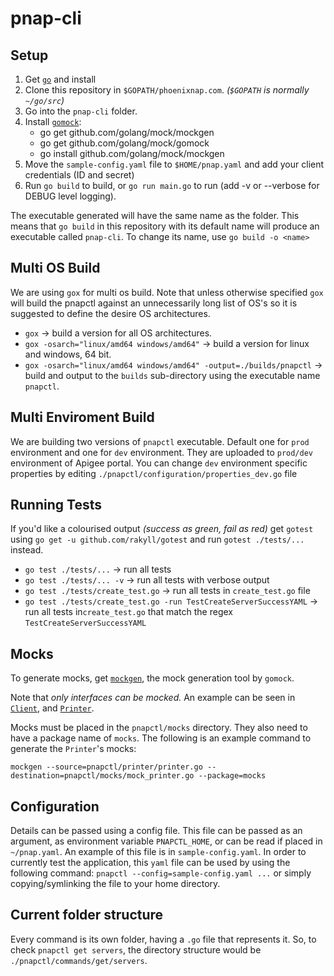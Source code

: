 # pnap-cli

## Setup

1. Get [`go`](https://golang.org/) and install
2. Clone this repository in `$GOPATH/phoenixnap.com`. *(`$GOPATH` is normally `~/go/src`)*
3. Go into the `pnap-cli` folder.
4. Install [`gomock`](https://github.com/golang/mock):
    - go get github.com/golang/mock/mockgen
    - go get github.com/golang/mock/gomock
    - go install github.com/golang/mock/mockgen
5. Move the `sample-config.yaml` file to `$HOME/pnap.yaml` and add your client credentials (ID and secret)
6. Run `go build` to build, or `go run main.go` to run (add -v or --verbose for DEBUG level logging).

The executable generated will have the same name as the folder. This means that `go build` in this repository with its default name will produce an executable called `pnap-cli`. To change its name, use `go build -o <name>`

## Multi OS Build

We are using `gox` for multi os build. Note that unless otherwise specified `gox` will build the pnapctl against an unnecessarily long list of OS's so it is suggested to define the desire OS architectures.

* `gox` -> build a version for all OS architectures.
* `gox -osarch="linux/amd64 windows/amd64"` -> build a version for linux and windows, 64 bit.
* `gox -osarch="linux/amd64 windows/amd64" -output=./builds/pnapctl` -> build and output to the `builds` sub-directory using the executable name `pnapctl`.

## Multi Enviroment Build

We are building two versions of `pnapctl` executable. Default one for `prod` environment and one for `dev` environment. They are uploaded to `prod/dev` environment of Apigee portal. 
You can change `dev` environment specific properties by editing `./pnapctl/configuration/properties_dev.go` file

## Running Tests

If you'd like a colourised output *(success as green, fail as red)* get `gotest` using `go get -u github.com/rakyll/gotest` and run `gotest ./tests/...` instead.

* `go test ./tests/...` -> run all tests
* `go test ./tests/... -v` -> run all tests with verbose output
* `go test ./tests/create_test.go` -> run all tests in `create_test.go` file
* `go test ./tests/create_test.go -run TestCreateServerSuccessYAML` -> run all tests in`create_test.go` that match the regex `TestCreateServerSuccessYAML`


## Mocks

To generate mocks, get [`mockgen`](https://github.com/golang/mock), the mock generation tool by `gomock`.

Note that *only interfaces can be mocked.* An example can be seen in [`Client`](./pnapctl/client/client.go), and [`Printer`](./pnapctl/printer/printer.go).

Mocks must be placed in the `pnapctl/mocks` directory. They also need to have a package name of `mocks`. The following is an example command to generate the `Printer`'s mocks:

`mockgen --source=pnapctl/printer/printer.go --destination=pnapctl/mocks/mock_printer.go --package=mocks`

## Configuration
Details can be passed using a config file. This file can be passed as an argument, as environment variable `PNAPCTL_HOME`, or can be read if placed in `~/pnap.yaml`. An example of this file is in `sample-config.yaml`. In order to currently test the application, this `yaml` file can be used by using the following command: `pnapctl --config=sample-config.yaml ...` or simply copying/symlinking the file to your home directory.

## Current folder structure

Every command is its own folder, having a `.go` file that represents it. So, to check `pnapctl get servers`, the directory structure would be `./pnapctl/commands/get/servers`.



